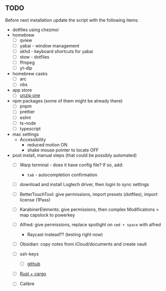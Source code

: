 ## TODO

Before next installation update the script with the following items:

- dotfiles using chezmoi
- homebrew
  - [ ] qview
  - [ ] yabai - window management
  - [ ] skhd - keyboard shortcuts for yabai
  - [ ] stow - dotfiles
  - [ ] ffmpeg
  - [ ] yt-dlp
- homebrew casks
  - [ ] arc
  - [ ] obs
- app store
  - [ ] [unzip one](https://apps.apple.com/us/app/unzip-one-rar-zip-extractor/id1127253508?mt=12)
- npm packages (some of them might be already there)
  - [ ] pnpm
  - [ ] prettier
  - [ ] eslint
  - [ ] ts-node
  - [ ] typescript
- mac settings
  - Accessibility
    - reduced motion ON
    - shake mouse pointer to locate OFF
- post install, manual steps (that could be possibly automated)
  - [ ] Warp terminal - does it have config file? If so, add:
    - `tab` - autocompletion confirmation
  - [ ] download and install Logtech driver, then login to sync settings
  - [ ] BetterTouchTool: give permissions, import presets (dotfiles), import license (1Pass)
  - [ ] KarabinerElements: give permissions, then complex Modifications > map capslock to powerkey
  - [ ] Alfred: give permissions, replace spotlight on `cmd + space` with alfred
    - Raycast instead?? (testing right now)
  - [ ] Obsidian: copy notes from iCloud/documents and create vault
  - [ ] ssh-keys
    - [ ] [github](https://docs.github.com/en/authentication/connecting-to-github-with-ssh/generating-a-new-ssh-key-and-adding-it-to-the-ssh-agent)
  - [ ] [Rust + cargo](https://doc.rust-lang.org/cargo/getting-started/installation.html)
  - [ ] Calibre


